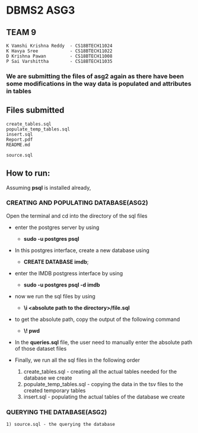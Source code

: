 # DBMS2 ASG3

## TEAM 9
    K Vamshi Krishna Reddy  - CS18BTECH11024 
    K Havya Sree            - CS18BTECH11022
    D Krishna Pawan         - CS18BTECH11008  
    P Sai Varshittha        - CS18BTECH11035
### **We are submitting the files of asg2 again as there have been some modifications in the way data is populated and attributes in tables**  

## Files submitted
```
create_tables.sql
populate_temp_tables.sql
insert.sql
Report.pdf 
README.md

source.sql
```
## How to run:
Assuming **psql** is installed already,  
### CREATING AND POPULATING DATABASE(ASG2)
Open the terminal and cd into the directory of the sql files
  * enter the postgres server by using
    * **sudo -u postgres psql**
  * In this postgres interface, create a new database using
    * **CREATE DATABASE imdb**;
  * enter the IMDB postgress interface by using
    * **sudo -u postgres psql -d imdb**
  * now we run the sql files by using
    * **\i \<absolute path to the directory\>/file.sql**
  * to get the absolute path, copy the output of the following command
    * **\\\! pwd**
  * In the **queries.sql** file, the user need to manually enter the absolute path of those dataset files
  * Finally, we run all the sql files in the following order 
   


    1) create_tables.sql - creating all the actual tables needed for the database we create
    2) populate_temp_tables.sql - copying the data in the tsv files to the created temporary tables
    3) insert.sql - populating the actual tables of the database we create
### QUERYING THE DATABASE(ASG2)
    1) source.sql - the querying the database
